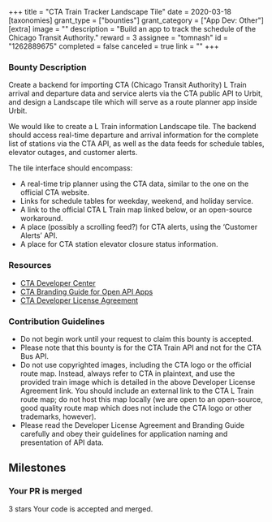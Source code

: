 +++
title = "CTA Train Tracker Landscape Tile"
date = 2020-03-18
[taxonomies]
grant_type = ["bounties"]
grant_category = ["App Dev: Other"]
[extra]
image = ""
description = "Build an app to track the schedule of the Chicago Transit Authority."
reward = 3
assignee = "tomnash"
id = "1262889675"
completed = false
canceled = true
link = ""
+++

### Bounty Description

Create a backend for importing CTA (Chicago Transit Authority) L Train arrival and departure data and service alerts via the CTA public API to Urbit, and design a Landscape tile which will serve as a route planner app inside Urbit.

We would like to create a L Train information Landscape tile. The backend should access real-time departure and arrival information for the complete list of stations via the CTA API, as well as the data feeds for schedule tables, elevator outages, and customer alerts. 

The tile interface should encompass:

- A real-time trip planner using the CTA data, similar to the one on the official CTA  website. 
- Links for schedule tables for weekday, weekend, and holiday service. 
- A link to the official CTA L Train map linked below, or an open-source workaround.
- A place (possibly a scrolling feed?) for CTA alerts, using the ‘Customer Alerts’ API.
- A place for CTA station elevator closure status information.

### Resources
- [CTA Developer Center](https://www.transitchicago.com/developers/)
- [CTA Branding Guide for Open API Apps](https://www.transitchicago.com/developers/branding/)
- [CTA Developer License Agreement](https://www.transitchicago.com/developers/terms/C)

### Contribution Guidelines
- Do not begin work until your request to claim this bounty is accepted.
- Please note that this bounty is for the CTA Train API and not for the CTA Bus API. 
- Do not use copyrighted images, including the CTA logo or the official route map. Instead, always refer to CTA in plaintext, and use the provided train image which is detailed in the above Developer License Agreement link. You should include an external link to the CTA L Train route map; do not host this map locally (we are open to an open-source, good quality route map which does not include the CTA logo or other trademarks, however). 
- Please read the Developer License Agreement and Branding Guide carefully and obey their guidelines for application naming and presentation of API data. 

## Milestones


### Your PR is merged
3 stars
Your code is accepted and merged.

    
